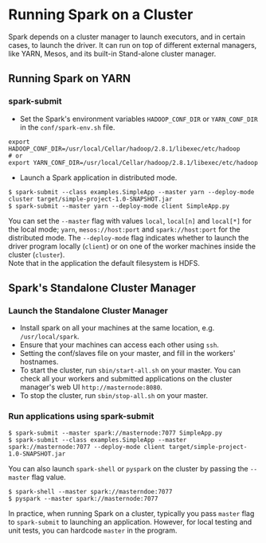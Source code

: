 # Running Spark on a Cluster
Spark depends on a cluster manager to launch executors, and in certain cases, to launch the driver. It can run on top of different external managers, like YARN, Mesos, and its built-in Stand-alone cluster manager.

## Running Spark on YARN
### spark-submit
- Set the Spark's environment variables `HADOOP_CONF_DIR` or `YARN_CONF_DIR` in the `conf/spark-env.sh` file.
```
export HADOOP_CONF_DIR=/usr/local/Cellar/hadoop/2.8.1/libexec/etc/hadoop
# or
export YARN_CONF_DIR=/usr/local/Cellar/hadoop/2.8.1/libexec/etc/hadoop
```
- Launch a Spark application in distributed mode.
```
$ spark-submit --class examples.SimpleApp --master yarn --deploy-mode cluster target/simple-project-1.0-SNAPSHOT.jar
$ spark-submit --master yarn --deploy-mode client SimpleApp.py
```
You can set the `--master` flag with values  `local`, `local[n]` and `local[*]` for the local mode; `yarn`, `mesos://host:port` and `spark://host:port` for the distributed mode. The `--deploy-mode` flag indicates whether to launch the driver program locally (`client`) or on one of the worker machines inside the cluster (`cluster`).  
Note that in the application the default filesystem is HDFS.


## Spark's Standalone Cluster Manager
### Launch the Standalone Cluster Manager
- Install spark on all your machines at the same location, e.g. `/usr/local/spark`.
- Ensure that your machines can access each other using `ssh`.
- Setting the conf/slaves file on your master, and fill in the workers' hostnames.
- To start the cluster, run `sbin/start-all.sh` on your master. You can check all your workers and submitted applications on the cluster manager's web UI `http://masternode:8080`.
- To stop the cluster, run `sbin/stop-all.sh` on your master.

### Run applications using spark-submit
```
$ spark-submit --master spark://masternode:7077 SimpleApp.py
$ spark-submit --class examples.SimpleApp --master spark://masternode:7077 --deploy-mode client target/simple-project-1.0-SNAPSHOT.jar
```
You can also launch `spark-shell` or `pyspark` on the cluster by passing the `--master` flag value.
```
$ spark-shell --master spark://masterndoe:7077
$ pyspark --master spark://masternode:7077
```
In practice, when running Spark on a cluster, typically you pass `master` flag to `spark-submit` to launching an application. However, for local testing and unit tests, you can hardcode `master` in the program.

